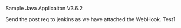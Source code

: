 Sample Java Applicaiton V3.6.2

Send the post req to jenkins as we have attached the WebHook.
Test1
